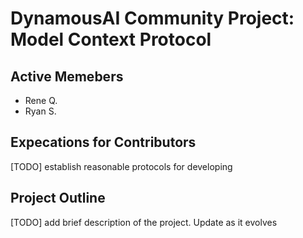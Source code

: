 # DynamousAI Community Project: Model Context Protocol

## Active Memebers
- Rene Q.
- Ryan S.

## Expecations for Contributors
[TODO] establish reasonable protocols for developing

## Project Outline
[TODO] add brief description of the project. Update as it evolves
